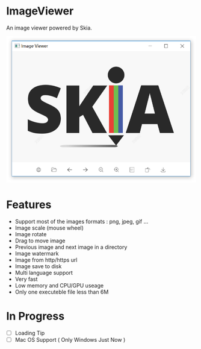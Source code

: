 # ImageViewer

An image viewer powered by Skia.

![](./doc/app.png)

# Features

- Support most of the images formats : png, jpeg, gif ...
- Image scale (mouse wheel)
- Image rotate
- Drag to move image
- Previous image and next image in a directory
- Image watermark
- Image from http/https url
- Image save to disk
- Multi language support
- Very fast
- Low memory and CPU/GPU useage
- Only one executeble file less than 6M

# In Progress

- [ ] Loading Tip
- [ ] Mac OS Support ( Only Windows Just Now )
